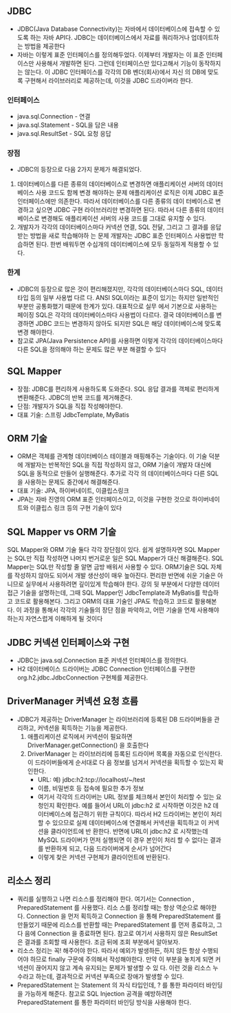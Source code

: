 ## JDBC
* JDBC(Java Database Connectivity)는 자바에서 데이터베이스에 접속할 수 있도록 하는 자바 API다. 
  JDBC는 데이터베이스에서 자료를 쿼리하거나 업데이트하는 방법을 제공한다
* 자바는 이렇게 표준 인터페이스를 정의해두었다. 이제부터 개발자는 이 표준 인터페이스만 사용해서 개발하면 된다.
  그런데 인터페이스만 있다고해서 기능이 동작하지는 않는다. 이 JDBC 인터페이스를 각각의 DB 벤더(회사)에서 자신
  의 DB에 맞도록 구현해서 라이브러리로 제공하는데, 이것을 JDBC 드라이버라 한다.
### 인터페이스
* java.sql.Connection - 연결
* java.sql.Statement - SQL을 담은 내용
* java.sql.ResultSet - SQL 요청 응답

### 장점
* JDBC의 등장으로 다음 2가지 문제가 해결되었다.
1. 데이터베이스를 다른 종류의 데이터베이스로 변경하면 애플리케이션 서버의 데이터베이스 사용 코드도 함께 변경
   해야하는 문제
   애플리케이션 로직은 이제 JDBC 표준 인터페이스에만 의존한다. 따라서 데이터베이스를 다른 종류의 데이
   터베이스로 변경하고 싶으면 JDBC 구현 라이브러리만 변경하면 된다. 따라서 다른 종류의 데이터베이스로
   변경해도 애플리케이션 서버의 사용 코드를 그대로 유지할 수 있다.
2. 개발자가 각각의 데이터베이스마다 커넥션 연결, SQL 전달, 그리고 그 결과를 응답 받는 방법을 새로 학습해야하
   는 문제
   개발자는 JDBC 표준 인터페이스 사용법만 학습하면 된다. 한번 배워두면 수십개의 데이터베이스에 모두
   동일하게 적용할 수 있다.

### 한계
* JDBC의 등장으로 많은 것이 편리해졌지만, 각각의 데이터베이스마다 SQL, 데이터타입 등의 일부 사용법 다르
  다. ANSI SQL이라는 표준이 있기는 하지만 일반적인 부분만 공통화했기 때문에 한계가 있다. 대표적으로 실무
  에서 기본으로 사용하는 페이징 SQL은 각각의 데이터베이스마다 사용법이 다르다.
  결국 데이터베이스를 변경하면 JDBC 코드는 변경하지 않아도 되지만 SQL은 해당 데이터베이스에 맞도록 변경
  해야한다.
* 참고로 JPA(Java Persistence API)를 사용하면 이렇게 각각의 데이터베이스마다 다른 SQL을 정의해야 하는
  문제도 많은 부분 해결할 수 있다

## SQL Mapper
* 장점: JDBC를 편리하게 사용하도록 도와준다.
  SQL 응답 결과를 객체로 편리하게 변환해준다.
  JDBC의 반복 코드를 제거해준다.
* 단점: 개발자가 SQL을 직접 작성해야한다.
* 대표 기술: 스프링 JdbcTemplate, MyBatis

## ORM 기술
* ORM은 객체를 관계형 데이터베이스 테이블과 매핑해주는 기술이다. 이 기술 덕분에 개발자는 반복적인
  SQL을 직접 작성하지 않고, ORM 기술이 개발자 대신에 SQL을 동적으로 만들어 실행해준다. 추가로 각각
  의 데이터베이스마다 다른 SQL을 사용하는 문제도 중간에서 해결해준다.
* 대표 기술: JPA, 하이버네이트, 이클립스링크
* JPA는 자바 진영의 ORM 표준 인터페이스이고, 이것을 구현한 것으로 하이버네이트와 이클립스 링크 등의
구현 기술이 있다

## SQL Mapper vs ORM 기술
SQL Mapper와 ORM 기술 둘다 각각 장단점이 있다.
쉽게 설명하자면 SQL Mapper는 SQL만 직접 작성하면 나머지 번거로운 일은 SQL Mapper가 대신 해결해준다.
SQL Mapper는 SQL만 작성할 줄 알면 금방 배워서 사용할 수 있다.
ORM기술은 SQL 자체를 작성하지 않아도 되어서 개발 생산성이 매우 높아진다. 편리한 반면에 쉬운 기술은 아니므로
실무에서 사용하려면 깊이있게 학습해야 한다.
강의 뒷 부분에서 다양한 데이터 접근 기술을 설명하는데, 그때 SQL Mapper인 JdbcTemplate과 MyBatis를 학습하
고 코드로
활용해본다. 그리고 ORM의 대표 기술인 JPA도 학습하고 코드로 활용해본다. 이 과정을 통해서 각각의 기술들의 장단
점을 파악하고, 어떤 기술을 언제 사용해야 하는지 자연스럽게 이해하게 될 것이다

## JDBC 커넥션 인터페이스와 구현
* JDBC는 java.sql.Connection 표준 커넥션 인터페이스를 정의한다.
* H2 데이터베이스 드라이버는 JDBC Connection 인터페이스를 구현한 org.h2.jdbc.JdbcConnection
  구현체를 제공한다.

## DriverManager 커넥션 요청 흐름
* JDBC가 제공하는 DriverManager 는 라이브러리에 등록된 DB 드라이버들을 관리하고, 커넥션을 획득하는 기능을
  제공한다.
  1. 애플리케이션 로직에서 커넥션이 필요하면 DriverManager.getConnection() 을 호출한다
  2. DriverManager 는 라이브러리에 등록된 드라이버 목록을 자동으로 인식한다. 이 드라이버들에게 순서대로 다
     음 정보를 넘겨서 커넥션을 획득할 수 있는지 확인한다.
     * URL: 예) jdbc:h2:tcp://localhost/~/test
     * 이름, 비밀번호 등 접속에 필요한 추가 정보
     * 여기서 각각의 드라이버는 URL 정보를 체크해서 본인이 처리할 수 있는 요청인지 확인한다. 예를 들어서
       URL이 jdbc:h2 로 시작하면 이것은 h2 데이터베이스에 접근하기 위한 규칙이다. 따라서 H2 드라이버는
       본인이 처리할 수 있으므로 실제 데이터베이스에 연결해서 커넥션을 획득하고 이 커넥션을 클라이언트에 반
       환한다. 반면에 URL이 jdbc:h2 로 시작했는데 MySQL 드라이버가 먼저 실행되면 이 경우 본인이 처리
       할 수 없다는 결과를 반환하게 되고, 다음 드라이버에게 순서가 넘어간다
     * 이렇게 찾은 커넥션 구현체가 클라이언트에 반환된다.

## 리소스 정리
* 쿼리를 실행하고 나면 리소스를 정리해야 한다. 여기서는 Connection , PreparedStatement 를 사용했다. 리소
  스를 정리할 때는 항상 역순으로 해야한다. Connection 을 먼저 획득하고 Connection 을 통해
  PreparedStatement 를 만들었기 때문에 리소스를 반환할 때는 PreparedStatement 를 먼저 종료하고, 그 다
  음에 Connection 을 종료하면 된다. 참고로 여기서 사용하지 않은 ResultSet 은 결과를 조회할 때 사용한다. 조금
  뒤에 조회 부분에서 알아보자.
* 리소스 정리는 꼭! 해주어야 한다. 따라서 예외가 발생하든, 하지 않든 항상 수행되어야 하므로 finally 구문에
  주의해서 작성해야한다. 만약 이 부분을 놓치게 되면 커넥션이 끊어지지 않고 계속 유지되는 문제가 발생할 수 있
  다. 이런 것을 리소스 누수라고 하는데, 결과적으로 커넥션 부족으로 장애가 발생할 수 있다.
* PreparedStatement 는 Statement 의 자식 타입인데, ? 를 통한 파라미터 바인딩을 가능하게 해준다.
  참고로 SQL Injection 공격을 예방하려면 PreparedStatement 를 통한 파라미터 바인딩 방식을 사용해야
  한다.
